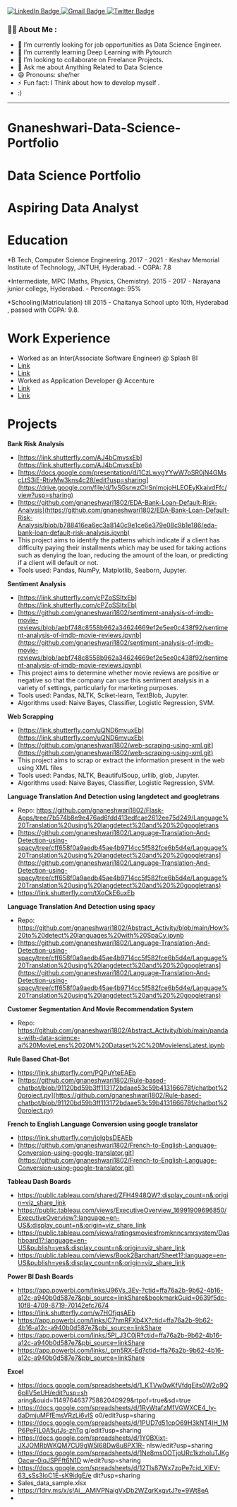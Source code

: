 <div id="badges" align="Left">
  <a href="https://www.linkedin.com/in/gnaneshwari-mahimaluru-041a731a0/">
    <img src="https://img.shields.io/badge/LinkedIn-blue?style=for-the-badge&logo=linkedin&logoColor=white" alt="LinkedIn Badge"/>
  </a>
  <a href="https://mail.google.com/mail/?view=cm&fs=1&tf=1&to=gnaneshwari.m2009@gmail.com&body=">
  <img src="https://img.shields.io/badge/Gmail-red?style=for-the-badge&logo=gmail&logoColor=white" alt="Gmail Badge"/>
  </a>

  <a href="[https://twitter.com/](https://twitter.com/gnanu34242)">
    <img src="https://img.shields.io/badge/Twitter-blue?style=for-the-badge&logo=twitter&logoColor=white" alt="Twitter Badge"/>
  </a>
</div>

<div align="center">
  
</div>

### :man_technologist: About Me :
- 🔭 I’m currently looking for job opportunities as Data Science Engineer.
- 🌱 I’m currently learning Deep Learning with Pytourch
- 👯 I’m looking to collaborate on Freelance Projects.
- 💬 Ask me about Anything Related to Data Science
- 😄 Pronouns: she/her
- ⚡ Fun fact: I Think about how to develop myself .
- :) 
<!-----

 ### :hammer_and_wrench: Languages and Tools :
<div>
  <img src="https://www.kaggle.com/gnaneshwari123" title="Kaggle" alt="Kaggle" width="40" height="40"/>&nbsp;
 <img src="https://images.app.goo.gl/bogf42ih4cCJmwW1A" title="Jupyter" alt="Jupter " width="40" height="40"/>&nbsp;
  <img src="https://images.app.goo.gl/dnWUu5DNX7CPBn2k6"  title="vscode" alt="vscode" width="40" height="40"/>&nbsp;
  <img src="https://images.app.goo.gl/HofpgjqLKCRUk3fv9" title="python" alt="python" width="40" height="40"/>&nbsp;
  <img src="https://images.app.goo.gl/SdUd5Pt5CGU6GkSPA" title="Firebase" alt="Firebase" width="40" height="40"/>&nbsp;
  <img src="https://images.app.goo.gl/k1FX6Q6iZFnE7rDp9" title="Pytorch"  alt="Pytorch" width="40" height="40"/>&nbsp;
  <img src="https://images.app.goo.gl/eG9p2CaqGrySfzWy7" title="snowflake" alt="HTML" width="40" height="40"/>&nbsp;
  <img src="https://github.com/devicons/devicon/blob/master/icons/mysql/mysql-original.svg" title="MySQL"  alt="MySQL" width="40" height="40"/>&nbsp;
  <img src="https://github.com/devicons/devicon/blob/master/icons/mongodb/mongodb-original.svg" title="MongoDB" alt="MongoDB" width="40" height="40"/>&nbsp;
  <img src="https://github.com/devicons/devicon/blob/master/icons/azure/azure-original.svg" title="Azure" alt="Azure" width="40" height="40"/>&nbsp;
  <img src="https://github.com/devicons/devicon/blob/master/icons/amazonwebservices/amazonwebservices-original.svg" title="AWS" alt="AWS" width="40"height="40"/>&nbsp;
<img src="https://github.com/devicons/devicon/blob/master/icons/github/github-original.svg" title="Github" **alt="Github" width="40" height="40"/>
<img src="https://github.com/devicons/devicon/blob/master/icons/r/r-original.svg" title="R" **alt="R" width="40" height="40"/>
<img src="https://github.com/devicons/devicon/blob/master/icons/scala/scala-original.svg" title="Scala" **alt="Scala" width="40" height="40"/>
<img src="https://github.com/devicons/devicon/blob/master/icons/tensorflow/tensorflow-original.svg" title="Tensorflow" **alt="Tensorflow" width="40"height="40"/>
<img src="https://github.com/devicons/devicon/blob/master/icons/xcode/xcode-original.svg" title="Xcode" **alt="Xcode" width="40" height="40"/></div>-->

----


# Gnaneshwari-Data-Science-Portfolio
# Data Science Portfolio
# Aspiring Data Analyst

# Education
  *B Tech, Computer Science Engineering.                              2017 - 2021 
    - Keshav Memorial Institute of Technology, JNTUH, Hyderabad. 
    - CGPA: 7.8 

  *Intermediate, MPC (Maths, Physics, Chemistry).                     2015 - 2017 
    - Narayana junior college, Hyderabad. 
    - Percentage: 95% 

  *Schooling(Matriculation)                                           till 2015
    - Chaitanya School upto 10th, Hyderabad , passed with CGPA: 9.8.                                   


# Work Experience
 - Worked as an Inter(Associate Software Engineer) @ Splash BI
 - [Link](https://www.canva.com/design/DAFzd_G5qCM/PSlt-pBvxqpZ8nLKhyWp-Q/edit?utm_content=DAFzd_G5qCM&utm_campaign=designshare&utm_medium=link2&utm_source=sharebutton)
 - [Link](https://www.canva.com/design/DAFzd3hJkQY/_Q27h7ik9HwTVnM-upOYQw/edit)
 - Worked as Application Developer @ Accenture
 - [Link](https://www.canva.com/design/DAFzdxJT7k0/-RV4NyvIsbNqvZ727gw5sw/edit?utm_content=DAFzdxJT7k0&utm_campaign=designshare&utm_medium=link2&utm_source=sharebutton)
 - [Link](https://drive.google.com/file/d/1hIQSXmFZ8k3W-C_-L44UGXGOm8EPqYlw/view)

# Projects

**Bank Risk Analysis** 
 - [https://link.shutterfly.com/AJ4bCmvsxEb](https://link.shutterfly.com/AJ4bCmvsxEb)
 - [https://docs.google.com/presentation/d/1CzLwygYYwW7oSR0jN4GMscLtS3iE-RtivMw3kns4c28/edit?usp=sharing](https://drive.google.com/file/d/1vSGsrwzCIrSnImojoHLEOEyKkaivdFfc/view?usp=sharing)
 - [https://github.com/gnaneshwari1802/EDA-Bank-Loan-Default-Risk-Analysis](https://github.com/gnaneshwari1802/EDA-Bank-Loan-Default-Risk-Analysis/blob/b788416ea6ec3a8140c9e1ce6e379e08c9b1e186/eda-bank-loan-default-risk-analysis.ipynb)
 - This project aims to identify the patterns which indicate if a client has difficulty paying their installments which may be  used for taking actions such as denying the loan, reducing the amount of the loan, 
   or predicting if a client will default or not. 
 - Tools used: Pandas, NumPy, Matplotlib, Seaborn, Jupyter. 

**Sentiment Analysis** 
 - [https://link.shutterfly.com/cPZoSSItxEb](https://link.shutterfly.com/cPZoSSItxEb)
 - [https://github.com/gnaneshwari1802/sentiment-analysis-of-imdb-movie-reviews/blob/aebf748c8558b962a34624669ef2e5ee0c438f92/sentiment-analysis-of-imdb-movie-reviews.ipynb](https://github.com/gnaneshwari1802/sentiment-analysis-of-imdb-movie-reviews/blob/aebf748c8558b962a34624669ef2e5ee0c438f92/sentiment-analysis-of-imdb-movie-reviews.ipynb)
 - This project aims to determine whether movie reviews are positive or negative so that the company can use this  sentiment analysis in a variety of settings, particularly for marketing purposes. 
 - Tools used: Pandas, NLTK, Sciket-learn, TextBlob, Jupyter. 
 - Algorithms used: Naive Bayes, Classifier, Logistic Regression, SVM. 
 
**Web Scrapping**
 - [https://link.shutterfly.com/uQND6mvuxEb](https://link.shutterfly.com/uQND6mvuxEb)
 - [https://github.com/gnaneshwari1802/web-scraping-using-xml.git](https://github.com/gnaneshwari1802/web-scraping-using-xml.git)
 - This project aims to scrap or extract the information present in the web using XML files
 - Tools used: Pandas, NLTK, BeautifulSoup, urllib, glob, Jupyter. 
 - Algorithms used: Naive Bayes, Classifier, Logistic Regression, SVM. 
 
**Language Translation And Detection using langdetect and googletrans**
 - Repo: https://github.com/gnaneshwari1802/Flask-Apps/tree/7b574b8e9e476ad6fdd413edfcae2612ee75d249/Language%20Translation%20using%20langdetect%20and%20%20googletrans
 - [https://github.com/gnaneshwari1802/Language-Translation-And-Detection-using-spacy/tree/cff658f0a9aedb45ae4b9714cc5f582fce6b5d4e/Language%20Translation%20using%20langdetect%20and%20%20googletrans](https://github.com/gnaneshwari1802/Language-Translation-And-Detection-using-spacy/tree/cff658f0a9aedb45ae4b9714cc5f582fce6b5d4e/Language%20Translation%20using%20langdetect%20and%20%20googletrans)
 - https://link.shutterfly.com/tXqCkE6uxEb
   
**Language Translation And Detection using spacy** 
 - Repo: https://github.com/gnaneshwari1802/Abstract_Activity/blob/main/How%20to%20detect%20languages%20with%20SpaCy.ipynb
 - [https://github.com/gnaneshwari1802/Language-Translation-And-Detection-using-spacy/tree/cff658f0a9aedb45ae4b9714cc5f582fce6b5d4e/Language%20Translation%20using%20langdetect%20and%20%20googletrans](https://github.com/gnaneshwari1802/Language-Translation-And-Detection-using-spacy/tree/cff658f0a9aedb45ae4b9714cc5f582fce6b5d4e/Language%20Translation%20using%20langdetect%20and%20%20googletrans)
   
**Customer Segmentation And Movie Recommendation System** 
 - Repo: https://github.com/gnaneshwari1802/Abstract_Activity/blob/main/pandas-with-data-science-ai%20MovieLens%2020M%20Dataset%2C%20MovielensLatest.ipynb
   
**Rule Based Chat-Bot** 
 - https://link.shutterfly.com/PQPuYteEAEb
 - [https://github.com/gnaneshwari1802/Rule-based-chatbot/blob/91120bd59b3ff113172bdaae53c59b413166678f/chatbot%20project.py](https://github.com/gnaneshwari1802/Rule-based-chatbot/blob/91120bd59b3ff113172bdaae53c59b413166678f/chatbot%20project.py)
   
**French to English Language Conversion using google translator** 
 - https://link.shutterfly.com/jpIgbsDEAEb
 - [https://github.com/gnaneshwari1802/French-to-English-Language-Conversion-using-google-translator.git](https://github.com/gnaneshwari1802/French-to-English-Language-Conversion-using-google-translator.git)

**Tableau Dash Boards** 
 - https://public.tableau.com/shared/ZFH4948QW?:display_count=n&:origin=viz_share_link
 - https://public.tableau.com/views/ExecutiveOverview_16991909696850/ExecutiveOverview?:language=en-US&:display_count=n&:origin=viz_share_link
 - https://public.tableau.com/views/ratingsmoviesfromknncsmrsystem/Dashboard1?:language=en-US&publish=yes&:display_count=n&:origin=viz_share_link
 - https://public.tableau.com/views/Book2Barchart/Sheet1?:language=en-US&publish=yes&:display_count=n&:origin=viz_share_link

**Power BI Dash Boards** 
 - https://app.powerbi.com/links/J96Vs_3Ey-?ctid=ffa76a2b-9b62-4b16-a12c-a940b0d587e7&pbi_source=linkShare&bookmarkGuid=0639f5dc-10f8-4709-8719-70142efc7674
 - https://link.shutterfly.com/w7HOfjqsAEb
 - https://app.powerbi.com/links/C7hmRFXb4X?ctid=ffa76a2b-9b62-4b16-a12c-a940b0d587e7&pbi_source=linkShare
 - https://app.powerbi.com/links/5Pl_J3C0jR?ctid=ffa76a2b-9b62-4b16-a12c-a940b0d587e7&pbi_source=linkShare
 - https://app.powerbi.com/links/_prn5RX-Ed?ctid=ffa76a2b-9b62-4b16-a12c-a940b0d587e7&pbi_source=linkShare
   
**Excel** 
- https://docs.google.com/spreadsheets/d/1_KTVw0wKfVfdgEits0W2o9Q6pIIV5eUH/edit?usp=sh aring&ouid=114976463775882040929&rtpof=true&sd=true
- https://docs.google.com/spreadsheets/d/1RyWtafzM1VGWXCE4_Iy-daDmjuMFfEmsVRzLi6vlS o0/edit?usp=sharing
- https://docs.google.com/spreadsheets/d/1PUD7d51cpO69H3kNT4IH_1MP6PeFIL0A5utJs-zhTq g/edit?usp=sharing
- https://docs.google.com/spreadsheets/d/1Y0BXixt-JXJOMRbWKQM7CU9gW5I68Dw8u8PX1R- nIsw/edit?usp=sharing
- https://docs.google.com/spreadsheets/d/1Ne8msOOTjoURc1kzholuTJKgOacw-0iqJSPFft6N1D w/edit?usp=sharing
- https://docs.google.com/spreadsheets/d/12Tls87Wx7zqPe7cid_XlEV-63_sSs3IoC1E-sK9idgE/e dit?usp=sharing
- Sales_data_sample.xlsx
- https://1drv.ms/x/s!Ai__AMiVPNaigVxDb2WZqrKxgvtJ?e=9Wt8eA
- 
